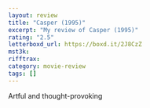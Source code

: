 ```yaml
---
layout: review
title: "Casper (1995)"
excerpt: "My review of Casper (1995)"
rating: "2.5"
letterboxd_url: https://boxd.it/2J8CzZ
mst3k:
rifftrax:
category: movie-review
tags: []
---
```


Artful and thought-provoking
